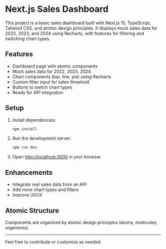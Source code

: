 
# Next.js Sales Dashboard

This project is a basic sales dashboard built with Next.js 15, TypeScript, Tailwind CSS, and atomic design principles. It displays mock sales data for 2022, 2023, and 2024 using Recharts, with features for filtering and switching chart types.

## Features
- Dashboard page with atomic components
- Mock sales data for 2022, 2023, 2024
- Chart components (bar, line, pie) using Recharts
- Custom filter input for sales threshold
- Buttons to switch chart types
- Ready for API integration

## Setup
1. Install dependencies:
   ```bash
   npm install
   ```
2. Run the development server:
   ```bash
   npm run dev
   ```
3. Open [http://localhost:3000](http://localhost:3000) in your browser.

## Enhancements
- Integrate real sales data from an API
- Add more chart types and filters
- Improve UI/UX

## Atomic Structure
Components are organized by atomic design principles (atoms, molecules, organisms).

---

Feel free to contribute or customize as needed.
